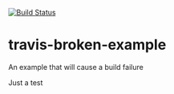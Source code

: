 [![Build Status](https://travis-ci.org/giorgos1987/travis-broken-example.png)](https://travis-ci.org/giorgos1987/travis-broken-example)

# travis-broken-example

An example that will cause a build failure

Just a test
